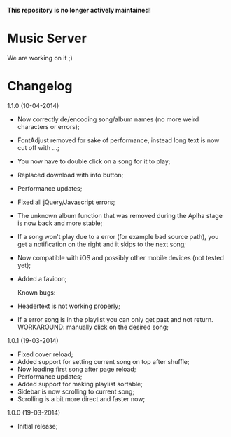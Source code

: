 **This repository is no longer actively maintained!**

Music Server
============

We are working on it ;)

Changelog
=========

1.1.0 (10-04-2014)

- Now correctly de/encoding song/album names (no more weird characters or errors);
- FontAdjust removed for sake of performance, instead long text is now cut off with ...;
- You now have to double click on a song for it to play;
- Replaced download with info button;
- Performance updates;
- Fixed all jQuery/Javascript errors;
- The unknown album function that was removed during the Aplha stage is now back and more stable;
- If a song won't play due to a error (for example bad source path), you get a notification on the right and it skips to the next song;
- Now compatible with iOS and possibly other mobile devices (not tested yet);
- Added a favicon;

  Known bugs:

- Headertext is not working properly;
- If a error song is in the playlist you can only get past and not return. WORKAROUND: manually click on the desired song;

1.0.1 (19-03-2014)

- Fixed cover reload;
- Added support for setting current song on top after shuffle;
- Now loading first song after page reload;
- Performance updates;
- Added support for making playlist sortable;
- Sidebar is now scrolling to current song;
- Scrolling is a bit more direct and faster now;

1.0.0 (19-03-2014)

- Initial release;
